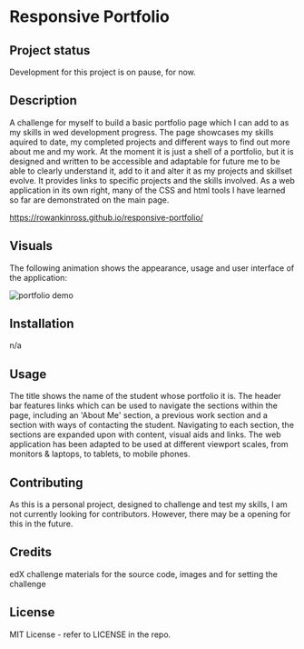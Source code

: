 # Responsive Portfolio

## Project status
Development for this project is on pause, for now.

## Description
A challenge for myself to build a basic portfolio page which I can add to as my skills in wed development progress. The page showcases my skills aquired to date, my completed projects and different ways to find out more about me and my work. At the moment it is just a shell of a portfolio, but it is designed and written to be accessible and adaptable for future me to be able to clearly understand it, add to it and alter it as my projects and skillset evolve. It provides links to specific projects and the skills involved. As a web application in its own right, many of the CSS and html tools I have learned so far are demonstrated on the main page.

https://rowankinross.github.io/responsive-portfolio/

## Visuals
The following animation shows the appearance, usage and user interface of the application:

![portfolio demo](./images/responsive-portfolio-page-gif.gif)

## Installation
n/a

## Usage
The title shows the name of the student whose portfolio it is. The header bar features links which can be used to navigate the sections within the page, including an 'About Me' section, a previous work section and a section with ways of contacting the student. Navigating to each section, the sections are expanded upon with content, visual aids and links. The web application has been adapted to be used at different viewport scales, from monitors & laptops, to tablets, to mobile phones.

## Contributing
As this is a personal project, designed to challenge and test my skills, I am not currently looking for contributors. However, there may be a opening for this in the future.

## Credits

edX challenge materials for the source code, images and for setting the challenge

## License

MIT License - refer to LICENSE in the repo.